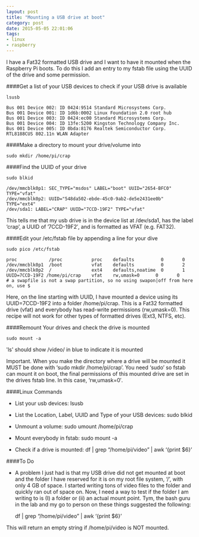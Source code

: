 ```yaml
---
layout: post
title: "Mounting a USB drive at boot"
category: post
date: 2015-05-05 22:01:06
tags:
- linux
- raspberry
---
```


I have a Fat32 formatted USB drive and I want to have it mounted when the Raspberry Pi boots. To do this I add an entry to my fstab file using the UUID of the drive and some permission.

####Get a list of your USB devices to check if your USB drive is available

    lsusb

	Bus 001 Device 002: ID 0424:9514 Standard Microsystems Corp.
	Bus 001 Device 001: ID 1d6b:0002 Linux Foundation 2.0 root hub
	Bus 001 Device 003: ID 0424:ec00 Standard Microsystems Corp.
	Bus 001 Device 004: ID 13fe:5200 Kingston Technology Company Inc.
	Bus 001 Device 005: ID 0bda:8176 Realtek Semiconductor Corp. RTL8188CUS 802.11n WLAN Adapter

####Make a directory to mount your drive/volume into

    sudo mkdir /home/pi/crap

####Find the UUID of your drive

	sudo blkid

	/dev/mmcblk0p1: SEC_TYPE="msdos" LABEL="boot" UUID="2654-BFC0" TYPE="vfat"
	/dev/mmcblk0p2: UUID="548da502-ebde-45c0-9ab2-de5e2431ee0b" TYPE="ext4"
	/dev/sda1: LABEL="CRAP" UUID="7CCD-19F2" TYPE="vfat"

This tells me that my usb drive is in the device list at /dev/sda1, has the label ‘crap’, a UUID of ’7CCD-19F2′, and is formatted as VFAT (e.g. FAT32).

####Edit your /etc/fstab file by appending a line for your dive

	sudo pico /etc/fstab

	proc            /proc           proc    defaults          0       0
	/dev/mmcblk0p1  /boot           vfat    defaults          0       2
	/dev/mmcblk0p2  /               ext4    defaults,noatime  0       1
	UUID=7CCD-19F2 /home/pi/crap    vfat    rw,umask=0      0       0
	# a swapfile is not a swap partition, so no using swapon|off from here on, use $

Here, on the line starting with UUID, I have mounted a device using its UUID=7CCD-19F2 into a folder /home/pi/crap. This is a Fat32 formatted drive (vfat) and everybody has read-write permissions (rw,umask=0). This recipe will not work for other types of formatted drives (Ext3, NTFS, etc).

####Remount Your drives and check the drive is mounted

	sudo mount -a

'ls' should show /video/ in blue to indicate it is mounted

Important. When you make the directory where a drive will be mounted it MUST be done with ‘sudo mkdir /home/pi/crap’. You need ‘sudo’ so fstab can mount it on boot, the final permissions of this mounted drive are set in the drives fstab line. In this case, ‘rw,umask=0′.

####Linux Commands

- List your usb devices: lsusb

- List the Location, Label, UUID and Type of your USB devices: sudo blkid

- Unmount a volume: sudo umount /home/pi/crap

- Mount everybody in fstab: sudo mount -a

- Check if a drive is mounted: df | grep “/home/pi/video” | awk ‘{print $6}’

####To Do

- A problem I just had is that my USB drive did not get mounted at boot and the folder I have reserved for it is on my root file system, ‘/’,  with only 4 GB of space. I started writing tons of video files to the folder and quickly ran out of space on. Now, I need a way to test if the folder I am writing to is (I) a folder or (ii) an actual mount point. Tym, the bash guru in the lab and my go to person on these things suggested the following:

	df | grep “/home/pi/video” | awk ‘{print $6}’

This will return an empty string if /home/pi/video is NOT mounted.

